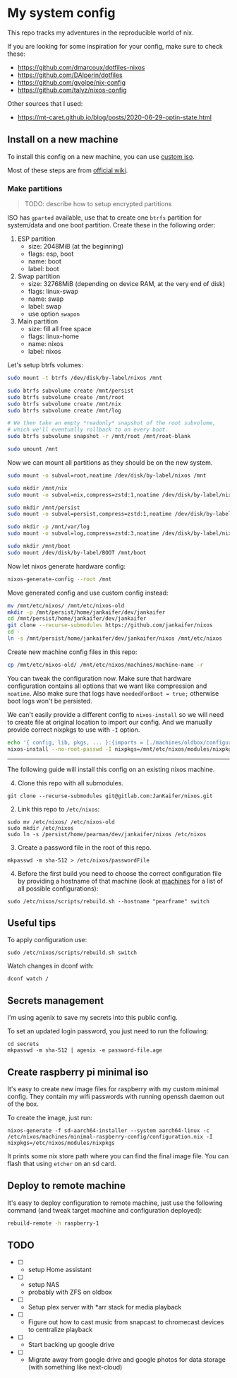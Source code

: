 # My system config

This repo tracks my adventures in the reproducible world of nix.

If you are looking for some inspiration for your config, make sure to check these:

- https://github.com/dmarcoux/dotfiles-nixos
- https://github.com/DAlperin/dotfiles
- https://github.com/gvolpe/nix-config
- https://github.com/talyz/nixos-config

Other sources that I used:

- https://mt-caret.github.io/blog/posts/2020-06-29-optin-state.html

## Install on a new machine

To install this config on a new machine, you can use [custom iso](./machines/jankaifer-iso/README.md).

Most of these steps are from [official wiki](https://nixos.org/manual/nixos/stable/index.html#sec-installation-manual).

### Make partitions

> TODO: describe how to setup encrypted partitions

ISO has `gparted` available, use that to create one `btrfs` partition for system/data and one boot partition. Create these in the following order:

1. ESP partition
   - size: 2048MiB (at the beginning)
   - flags: esp, boot
   - name: boot
   - label: boot
2. Swap partition
   - size: 32768MiB (depending on device RAM, at the very end of disk)
   - flags: linux-swap
   - name: swap
   - label: swap
   - use option `swapon`
3. Main partition
   - size: fill all free space
   - flags: linux-home
   - name: nixos
   - label: nixos

Let's setup btrfs volumes:

```bash
sudo mount -t btrfs /dev/disk/by-label/nixos /mnt

sudo btrfs subvolume create /mnt/persist
sudo btrfs subvolume create /mnt/root
sudo btrfs subvolume create /mnt/nix
sudo btrfs subvolume create /mnt/log

# We then take an empty *readonly* snapshot of the root subvolume,
# which we'll eventually rollback to on every boot.
sudo btrfs subvolume snapshot -r /mnt/root /mnt/root-blank

sudo umount /mnt
```

Now we can mount all partitions as they should be on the new system.

```bash
sudo mount -o subvol=root,noatime /dev/disk/by-label/nixos /mnt

sudo mkdir /mnt/nix
sudo mount -o subvol=nix,compress=zstd:1,noatime /dev/disk/by-label/nixos /mnt/nix

sudo mkdir /mnt/persist
sudo mount -o subvol=persist,compress=zstd:1,noatime /dev/disk/by-label/nixos /mnt/persist

sudo mkdir -p /mnt/var/log
sudo mount -o subvol=log,compress=zstd:3,noatime /dev/disk/by-label/nixos /mnt/var/log

sudo mkdir /mnt/boot
sudo mount /dev/disk/by-label/BOOT /mnt/boot
```

Now let nixos generate hardware config:

```bash
nixos-generate-config --root /mnt
```

Move generated config and use custom config instead:

```bash
mv /mnt/etc/nixos/ /mnt/etc/nixos-old
mkdir -p /mnt/persist/home/jankaifer/dev/jankaifer
cd /mnt/persist/home/jankaifer/dev/jankaifer
git clone --recurse-submodules https://github.com/jankaifer/nixos
cd -
ln -s /mnt/persist/home/jankaifer/dev/jankaifer/nixos /mnt/etc/nixos
```

Create new machine config files in this repo:

```bash
cp /mnt/etc/nixos-old/ /mnt/etc/nixos/machines/machine-name -r
```

You can tweak the configuration now. Make sure that hardware configuration contains all options that we want like compression and `noatime`. Also make sure that logs have `neededForBoot = true;` otherwise boot logs won't be persisted.

We can't easily provide a different config to `nixos-install` so we will need to create file at original location to import our config. And we manually provide correct nixpkgs to use with `-I` option.

```bash
echo '{ config, lib, pkgs, ... }:{imports = [./machines/oldbox/configuration.nix];' > /mnt/etc/nixos/configuration.nix
nixos-install --no-root-passwd -I nixpkgs=/mnt/etc/nixos/modules/nixpkgs
```

---

The following guide will install this config on an existing nixos machine.

4. Clone this repo with all submodules.

```
git clone --recurse-submodules git@gitlab.com:JanKaifer/nixos.git
```

2. Link this repo to `/etc/nixos`:

```
sudo mv /etc/nixos/ /etc/nixos-old
sudo mkdir /etc/nixos
sudo ln -s /persist/home/pearman/dev/jankaifer/nixos /etc/nixos
```

3. Create a password file in the root of this repo.

```
mkpasswd -m sha-512 > /etc/nixos/passwordFile
```

4. Before the first build you need to choose the correct configuration file by providing a hostname of that machine (look at [machines](./machines) for a list of all possible configurations):

```
sudo /etc/nixos/scripts/rebuild.sh --hostname "pearframe" switch
```

## Useful tips

To apply configuration use:

```
sudo /etc/nixos/scripts/rebuild.sh switch
```

Watch changes in dconf with:

```
dconf watch /
```

## Secrets management

I'm using agenix to save my secrets into this public config.

To set an updated login password, you just need to run the following:

```
cd secrets
mkpasswd -m sha-512 | agenix -e password-file.age
```

## Create raspberry pi minimal iso

It's easy to create new image files for raspberry with my custom minimal config. They contain my wifi passwords with running openssh daemon out of the box.

To create the image, just run:

```
nixos-generate -f sd-aarch64-installer --system aarch64-linux -c /etc/nixos/machines/minimal-raspberry-config/configuration.nix -I nixpkgs=/etc/nixos/modules/nixpkgs
```

It prints some nix store path where you can find the final image file. You can flash that using `etcher` on an sd card.

## Deploy to remote machine

It's easy to deploy configuration to remote machine, just use the following command (and tweak target machine and configuration deployed):

```bash
rebuild-remote -h raspberry-1
```

## TODO

- [ ] - setup Home assistant
- [ ] - setup NAS
  - probably with ZFS on oldbox
- [ ] - Setup plex server with \*arr stack for media playback
- [ ] - Figure out how to cast music from snapcast to chromecast devices to centralize playback
- [ ] - Start backing up google drive
- [ ] - Migrate away from google drive and google photos for data storage (with something like next-cloud)
